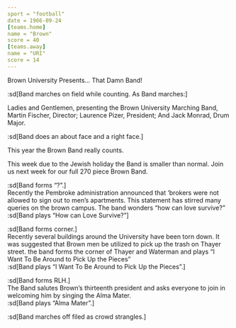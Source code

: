 ```yaml
---
sport = "football"
date = 1966-09-24
[teams.home]
name = "Brown"
score = 40
[teams.away]
name = "URI"
score = 14
---
```


Brown University Presents… That Damn Band!

:sd[Band marches on field while counting. As Band marches:]

Ladies and Gentlemen, presenting the Brown University Marching Band, Martin Fischer, Director; Laurence Pizer, President; And Jack Monrad, Drum Major.

:sd[Band does an about face and a right face.]

This year the Brown Band really counts.

This week due to the Jewish holiday the Band is smaller than normal. Join us next week for our full 270 piece Brown Band.

:sd[Band forms “?”.]\
Recently the Pembroke administration announced that ’brokers were not allowed to sign out to men’s apartments. This statement has stirred many queries on the brown campus. The band wonders “how can love survive?”\
:sd[Band plays “How can Love Survive?”]

:sd[Band forms corner.]\
Recently several buildings around the University have been torn down. It was suggested that Brown men be utilized to pick up the trash on Thayer street. the band forms the corner of Thayer and Waterman and plays “I Want To Be Around to Pick Up the Pieces”\
:sd[Band plays “I Want To Be Around to Pick Up the Pieces”.]

:sd[Band forms RLH.]\
The Band salutes Brown’s thirteenth president and asks everyone to join in welcoming him by singing the Alma Mater.\
:sd[Band plays “Alma Mater”.]

:sd[Band marches off filed as crowd strangles.]
